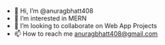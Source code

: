 - 👋 Hi, I’m @anuragbhatt408
- 👀 I’m interested in MERN
- 💞️ I’m looking to collaborate on Web App Projects
- 📫 How to reach me anuragbhatt408@gmail.com

<!---
anuragbhatt408/anuragbhatt408 is a ✨ special ✨ repository because its `README.md` (this file) appears on your GitHub profile.
You can click the Preview link to take a look at your changes.
--->
